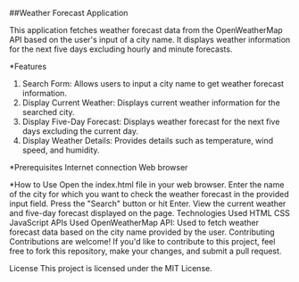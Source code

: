 ##Weather Forecast Application

This application fetches weather forecast data from the OpenWeatherMap API based on the user's input of a city name. It displays weather information for the next five days excluding hourly and minute forecasts.

*Features
1. Search Form: Allows users to input a city name to get weather forecast information.
2. Display Current Weather: Displays current weather information for the searched city.
3. Display Five-Day Forecast: Displays weather forecast for the next five days excluding the current day.
4. Display Weather Details: Provides details such as temperature, wind speed, and humidity.

*Prerequisites
Internet connection
Web browser

*How to Use
Open the index.html file in your web browser.
Enter the name of the city for which you want to check the weather forecast in the provided input field.
Press the "Search" button or hit Enter.
View the current weather and five-day forecast displayed on the page.
Technologies Used
HTML
CSS
JavaScript
APIs Used
OpenWeatherMap API: Used to fetch weather forecast data based on the city name provided by the user.
Contributing
Contributions are welcome! If you'd like to contribute to this project, feel free to fork this repository, make your changes, and submit a pull request.

License
This project is licensed under the MIT License.

